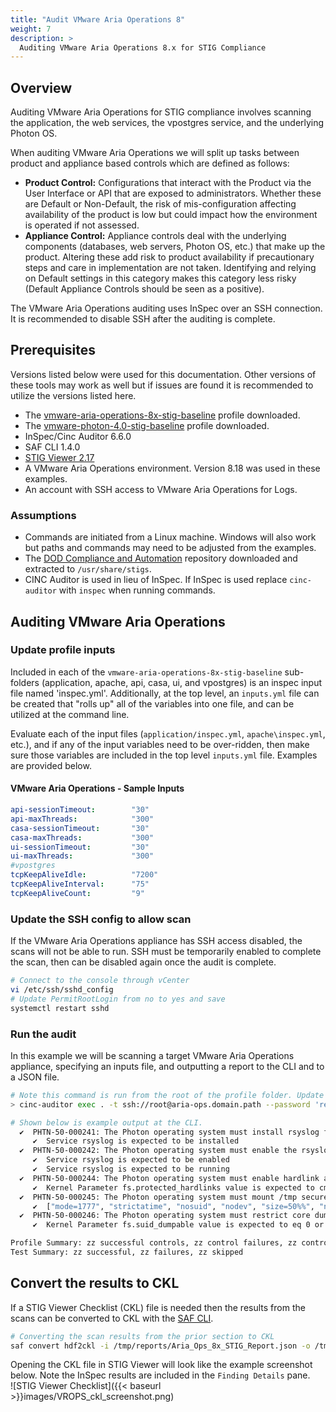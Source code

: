 ```yaml
---
title: "Audit VMware Aria Operations 8"
weight: 7
description: >
  Auditing VMware Aria Operations 8.x for STIG Compliance
---
```

## Overview
Auditing VMware Aria Operations for STIG compliance involves scanning the application, the web services, the vpostgres service, and the underlying Photon OS.  

When auditing VMware Aria Operations we will split up tasks between product and appliance based controls which are defined as follows:
* **Product Control:** Configurations that interact with the Product via the User Interface or API that are exposed to administrators. Whether these are Default or Non-Default, the risk of mis-configuration affecting availability of the product is low but could impact how the environment is operated if not assessed.
* **Appliance Control:** Appliance controls deal with the underlying components (databases, web servers, Photon OS, etc.) that make up the product. Altering these add risk to product availability if precautionary steps and care in implementation are not taken. Identifying and relying on Default settings in this category makes this category less risky (Default Appliance Controls should be seen as a positive).

The VMware Aria Operations auditing uses InSpec over an SSH connection. It is recommended to disable SSH after the auditing is complete.

## Prerequisites
Versions listed below were used for this documentation. Other versions of these tools may work as well but if issues are found it is recommended to utilize the versions listed here.  

* The [vmware-aria-operations-8x-stig-baseline](https://github.com/vmware/dod-compliance-and-automation/tree/master/aria/operations/8.x/v1r3-srg/inspec/vmware-aria-operations-8x-stig-inspec-baseline) profile downloaded.
* The [vmware-photon-4.0-stig-baseline](https://github.com/vmware/dod-compliance-and-automation/tree/master/photon/4.0/v1r5-srg/inspec/vmware-photon-4.0-stig-baseline) profile downloaded.
* InSpec/Cinc Auditor 6.6.0
* SAF CLI 1.4.0
* [STIG Viewer 2.17](https://public.cyber.mil/stigs/srg-stig-tools/)
* A VMware Aria Operations environment. Version 8.18 was used in these examples.
* An account with SSH access to VMware Aria Operations for Logs.

### Assumptions
* Commands are initiated from a Linux machine. Windows will also work but paths and commands may need to be adjusted from the examples.
* The [DOD Compliance and Automation](https://github.com/vmware/dod-compliance-and-automation) repository downloaded and extracted to `/usr/share/stigs`.
* CINC Auditor is used in lieu of InSpec. If InSpec is used replace `cinc-auditor` with `inspec` when running commands.

## Auditing VMware Aria Operations
### Update profile inputs
Included in each of the `vmware-aria-operations-8x-stig-baseline` sub-folders (application, apache, api, casa, ui, and vpostgres) is an inspec input file named 'inspec.yml'. 
Additionally, at the top level, an `inputs.yml` file can be created that "rolls up" all of the variables into one file, and can be utilized at the command line.

Evaluate each of the input files (`application/inspec.yml`, `apache\inspec.yml`, etc.), and if any of the input variables need to be over-ridden, then make sure those variables are included in the top level `inputs.yml` file. Examples are provided below.

#### VMware Aria Operations - Sample Inputs
```yaml
api-sessionTimeout:        "30"
api-maxThreads:            "300"
casa-sessionTimeout:       "30"
casa-maxThreads:           "300"
ui-sessionTimeout:         "30"
ui-maxThreads:             "300"
#vpostgres
tcpKeepAliveIdle:          "7200"
tcpKeepAliveInterval:      "75"
tcpKeepAliveCount:         "9"
```

### Update the SSH config to allow scan
If the VMware Aria Operations appliance has SSH access disabled, the scans will not be able to run. SSH must be temporarily enabled to complete the scan, then can be disabled again once the audit is complete.  

```bash
# Connect to the console through vCenter
vi /etc/ssh/sshd_config
# Update PermitRootLogin from no to yes and save
systemctl restart sshd
```

### Run the audit
In this example we will be scanning a target VMware Aria Operations appliance, specifying an inputs file, and outputting a report to the CLI and to a JSON file.  
```bash
# Note this command is run from the root of the profile folder. Update paths as needed (instead of '.', use './path/to/profile') if running from a different location.
> cinc-auditor exec . -t ssh://root@aria-ops.domain.path --password 'replaceme' --show-progress --input-file inputs.yml --reporter cli json:/tmp/reports/Aria_Ops_8x_STIG_Report.json

# Shown below is example output at the CLI.
  ✔  PHTN-50-000241: The Photon operating system must install rsyslog for offloading of audit logs.
     ✔  Service rsyslog is expected to be installed
  ✔  PHTN-50-000242: The Photon operating system must enable the rsyslog service.
     ✔  Service rsyslog is expected to be enabled
     ✔  Service rsyslog is expected to be running
  ✔  PHTN-50-000244: The Photon operating system must enable hardlink access control protection in the kernel.
     ✔  Kernel Parameter fs.protected_hardlinks value is expected to cmp == 1
  ✔  PHTN-50-000245: The Photon operating system must mount /tmp securely.
     ✔  ["mode=1777", "strictatime", "nosuid", "nodev", "size=50%%", "nr_inodes=1m", "noexec"] is expected to include "nosuid", "noexec", and "nodev"
  ✔  PHTN-50-000246: The Photon operating system must restrict core dumps.
     ✔  Kernel Parameter fs.suid_dumpable value is expected to eq 0 or eq 2

Profile Summary: zz successful controls, zz control failures, zz controls skipped
Test Summary: zz successful, zz failures, zz skipped
```

## Convert the results to CKL
If a STIG Viewer Checklist (CKL) file is needed then the results from the scans can be converted to CKL with the [SAF CLI](/docs/automation-tools/safcli/).

```bash
# Converting the scan results from the prior section to CKL
saf convert hdf2ckl -i /tmp/reports/Aria_Ops_8x_STIG_Report.json -o /tmp/reports/Aria_Ops_8x_STIG_Report.ckl --hostname aria-ops --fqdn aria-ops.domain.path --ip 10.10.10.20 --mac 00:00:00:00:00:00
```

Opening the CKL file in STIG Viewer will look like the example screenshot below. Note the InSpec results are included in the `Finding Details` pane.  
![STIG Viewer Checklist]({{< baseurl >}}images/VROPS_ckl_screenshot.png)